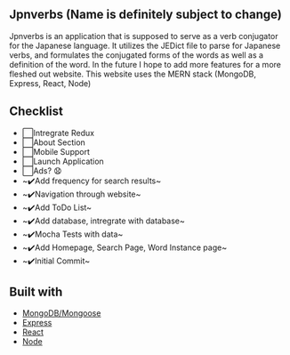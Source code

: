 ## Jpnverbs (Name is definitely subject to change)
Jpnverbs is an application that is supposed to serve as a verb conjugator for the Japanese language. It utilizes the JEDict file to parse for Japanese verbs, and formulates the conjugated forms of the words as well as a definition of the word. In the future I hope to add more features for a more fleshed out website. This website uses the MERN stack (MongoDB, Express, React, Node)

## Checklist
+ ⬜️Intregrate Redux
+ ⬜️About Section
+ ⬜️Mobile Support
+ ⬜️Launch Application
+ ⬜️Ads? 😧
+ ~✔️Add frequency for search results~
+ ~✔️Navigation through website~
+ ~✔️Add ToDo List~
+ ~✔️Add database, intregrate with database~
+ ~✔️Mocha Tests with data~
+ ~✔️Add Homepage, Search Page, Word Instance page~
+ ~✔️Initial Commit~

## Built with
- [MongoDB/Mongoose](https://www.mongodb.com/)
- [Express](https://expressjs.com/)
- [React](https://reactjs.org/)
- [Node](https://nodejs.org/en/)
